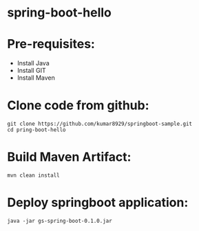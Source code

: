 # spring-boot-hello
# Pre-requisites:
  - Install Java
  - Install GIT
  - Install Maven
  
# Clone code from github:
    git clone https://github.com/kumar8929/springboot-sample.git
    cd pring-boot-hello
# Build Maven Artifact:
    mvn clean install
# Deploy springboot application:
    java -jar gs-spring-boot-0.1.0.jar

